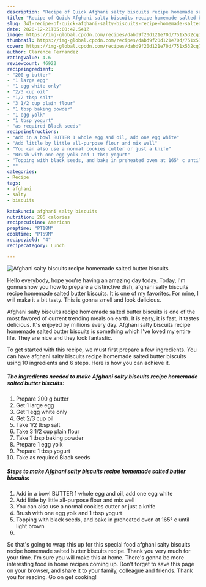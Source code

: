 ```yaml
---
description: "Recipe of Quick Afghani salty biscuits recipe homemade salted butter biscuits"
title: "Recipe of Quick Afghani salty biscuits recipe homemade salted butter biscuits"
slug: 341-recipe-of-quick-afghani-salty-biscuits-recipe-homemade-salted-butter-biscuits
date: 2020-12-21T05:00:42.541Z
image: https://img-global.cpcdn.com/recipes/dabd9f20d121e70d/751x532cq70/afghani-salty-biscuits-recipe-homemade-salted-butter-biscuits-recipe-main-photo.jpg
thumbnail: https://img-global.cpcdn.com/recipes/dabd9f20d121e70d/751x532cq70/afghani-salty-biscuits-recipe-homemade-salted-butter-biscuits-recipe-main-photo.jpg
cover: https://img-global.cpcdn.com/recipes/dabd9f20d121e70d/751x532cq70/afghani-salty-biscuits-recipe-homemade-salted-butter-biscuits-recipe-main-photo.jpg
author: Clarence Fernandez
ratingvalue: 4.6
reviewcount: 46922
recipeingredient:
- "200 g butter"
- "1 large egg"
- "1 egg white only"
- "2/3 cup oil"
- "1/2 tbsp salt"
- "3 1/2 cup plain flour"
- "1 tbsp baking powder"
- "1 egg yolk"
- "1 tbsp yogurt"
- "as required Black seeds"
recipeinstructions:
- "Add in a bowl BUTTER 1 whole egg and oil, add one egg white"
- "Add little by little all-purpose flour and mix well"
- "You can also use a normal cookies cutter or just a knife"
- "Brush with one egg yolk and 1 tbsp yogurt"
- "Topping with black seeds, and bake in preheated oven at 165° c until light brown"
- ""
categories:
- Recipe
tags:
- afghani
- salty
- biscuits

katakunci: afghani salty biscuits 
nutrition: 286 calories
recipecuisine: American
preptime: "PT18M"
cooktime: "PT59M"
recipeyield: "4"
recipecategory: Lunch

---
```



![Afghani salty biscuits recipe homemade salted butter biscuits](https://img-global.cpcdn.com/recipes/dabd9f20d121e70d/751x532cq70/afghani-salty-biscuits-recipe-homemade-salted-butter-biscuits-recipe-main-photo.jpg)

Hello everybody, hope you're having an amazing day today. Today, I'm gonna show you how to prepare a distinctive dish, afghani salty biscuits recipe homemade salted butter biscuits. It is one of my favorites. For mine, I will make it a bit tasty. This is gonna smell and look delicious.



Afghani salty biscuits recipe homemade salted butter biscuits is one of the most favored of current trending meals on earth. It is easy, it is fast, it tastes delicious. It's enjoyed by millions every day. Afghani salty biscuits recipe homemade salted butter biscuits is something which I've loved my entire life. They are nice and they look fantastic.


To get started with this recipe, we must first prepare a few ingredients. You can have afghani salty biscuits recipe homemade salted butter biscuits using 10 ingredients and 6 steps. Here is how you can achieve it.

<!--inarticleads1-->

##### The ingredients needed to make Afghani salty biscuits recipe homemade salted butter biscuits:

1. Prepare 200 g butter
1. Get 1 large egg
1. Get 1 egg white only
1. Get 2/3 cup oil
1. Take 1/2 tbsp salt
1. Take 3 1/2 cup plain flour
1. Take 1 tbsp baking powder
1. Prepare 1 egg yolk
1. Prepare 1 tbsp yogurt
1. Take as required Black seeds




<!--inarticleads2-->

##### Steps to make Afghani salty biscuits recipe homemade salted butter biscuits:

1. Add in a bowl BUTTER 1 whole egg and oil, add one egg white
1. Add little by little all-purpose flour and mix well
1. You can also use a normal cookies cutter or just a knife
1. Brush with one egg yolk and 1 tbsp yogurt
1. Topping with black seeds, and bake in preheated oven at 165° c until light brown
1. 




So that's going to wrap this up for this special food afghani salty biscuits recipe homemade salted butter biscuits recipe. Thank you very much for your time. I'm sure you will make this at home. There's gonna be more interesting food in home recipes coming up. Don't forget to save this page on your browser, and share it to your family, colleague and friends. Thank you for reading. Go on get cooking!
